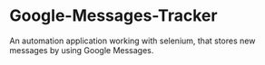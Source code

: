 # Google-Messages-Tracker
An automation application working with selenium, that stores new messages by using Google Messages.
